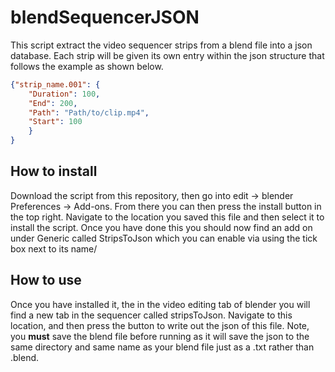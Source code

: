 # blendSequencerJSON
This script extract the video sequencer strips from a blend file into a json database. Each strip will be given its own
entry within the json structure that follows the example as shown below. 

```json
{"strip_name.001": {
    "Duration": 100,
    "End": 200,
    "Path": "Path/to/clip.mp4",
    "Start": 100
    }
}
```

## How to install

Download the script from this repository, then go into edit -> blender Preferences -> Add-ons. From there you can then
press the install button in the top right. Navigate to the location you saved this file and then select it to install
the script. Once you have done this you should now find an add on under Generic called StripsToJson which you can enable
via using the tick box next to its name/

## How to use

Once you have installed it, the in the video editing tab of blender you will find a new tab in the sequencer called
stripsToJson. Navigate to this location, and then press the button to write out the json of this file. Note, you 
**must** save the blend file before running as it will save the json to the same directory and same name as your blend 
file just as a .txt rather than .blend.